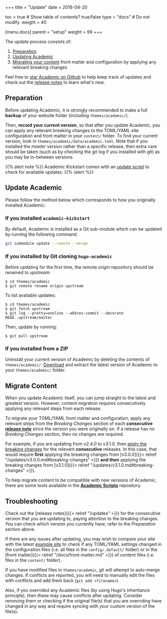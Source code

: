 +++
title = "Update"
date = 2016-04-20

toc = true  # Show table of contents? true/false
type = "docs"  # Do not modify.
weight = 40

[menu.docs]
    parent = "setup"
    weight = 99
+++

The update process consists of:

1. [Preparation](#preparation)
2. [Updating Academic](#update-academic)
3. [Migrating your content](#migrate-content) front matter and configuration by applying any relevant breaking changes

Feel free to [star Academic on Github](https://github.com/gcushen/hugo-academic/) to help keep track of updates and check out the [release notes](/academic/updates/) to learn what's new.

## Preparation

Before updating Academic, it is strongly recommended to make a full **backup** of your website folder (including `themes/academic/`).

Then, **record your current version**, so that after you update Academic, you can apply any relevant breaking changes to the TOML/YAML site configuration and front matter in your `content/` folder. To find your current version, look in `themes/academic/data/academic.toml`. Note that if you installed the *master* version rather than a specific release, then extra care should be taken (such as by checking the git log if you installed with git) as you may be in-between versions.

{{% alert note %}}
Academic Kickstart comes with an [update script](https://github.com/sourcethemes/academic-kickstart/blob/master/update_academic.sh) to check for available updates.
{{% /alert %}}

## Update Academic

Please follow the method below which corresponds to how you originally installed Academic:

### If you installed `academic-kickstart`

By default, Academic is installed as a Git sub-module which can be updated by running the following command:

```bash
git submodule update --remote --merge
```

### If you installed by Git cloning `hugo-academic`

Before updating for the first time, the remote *origin* repository should be renamed to *upstream*:

    $ cd themes/academic
    $ git remote rename origin upstream

To list available updates:

    $ cd themes/academic
    $ git fetch upstream
    $ git log --pretty=oneline --abbrev-commit --decorate HEAD..upstream/master

Then, update by running:

    $ git pull upstream

### If you installed from a ZIP

Uninstall your current version of Academic by deleting the contents of `themes/academic/`. [Download](https://github.com/gcushen/hugo-academic/archive/master.zip) and extract the latest version of Academic to your `themes/academic/` folder.

## Migrate Content

When you update Academic itself, you can jump straight to the latest and greatest version. However, content migration requires consecutively applying any relevant steps from each release.

To migrate your TOML/YAML front matter and configuration, apply any relevant steps from the *Breaking Changes* section of each **consecutive [release note](/academic/updates/)** since the version you were originally on. If a release has no *Breaking Changes* section, then no changes are required.
 
For example, if you are updating from *v2.4.0* to *v3.1.0*, then [apply the breaking changes](/academic/updates/) for the relevant **consecutive** releases. In this case, that would require **first** applying the breaking changes from [v3.0.0]({{< relref "/updates/v3.0.0.md#breaking-changes" >}}) **and then** applying the breaking changes from [v3.1.0]({{< relref "/updates/v3.1.0.md#breaking-changes" >}}).

To help migrate content to be compatible with new versions of Academic, there are some tools available in the **[Academic Scripts](https://github.com/sourcethemes/academic-scripts)** repository.

## Troubleshooting

Check out the [release notes]({{< relref "/updates" >}}) for the consecutive version that you are updating to, paying attention to the breaking changes. You can check which version you currently have, refer to the *Preparation* section above.

If there are any issues after updating, you may wish to compare your site with the latest [example site](https://github.com/gcushen/hugo-academic/tree/master/exampleSite) to check if any TOML/YAML settings changed in the configuration files (i.e. all files in the `config/_default/` folder) or in the [front matter]({{< relref "/docs/front-matter.md" >}}) of content files (i.e. files in the `content/` folder).

If you have modified files in `themes/academic`, git will attempt to auto-merge changes. If conflicts are reported, you will need to manually edit the files with conflicts and add them back (`git add <filename>`).

Also, if you overrided any Academic files (by using Hugo's inheritance principle), then these may cause conflicts after updating. Consider removing them or checking if the original file(s) that you are overriding have changed in any way and require syncing with your custom version of the file(s).
